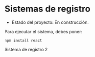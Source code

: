 <h1>Sistemas de registro</h1>

- Estado del proyecto: En construcción.

Para ejecutar el sistema, debes poner:

``npm install react``

Sistema de registro 2
